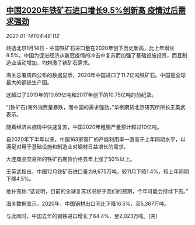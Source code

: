 <!--1610601795000-->
[中国2020年铁矿石进口增长9.5%创新高 疫情过后需求强劲](https://cn.reuters.com/article/china-iron-ore-import-0114-idCNKBS29J0GN)
------

<div><i>2021-01-14T04:48:11Z</i></div><p>路透北京1月14日 - 中国铁矿石进口量在2020年创下历史新高，比上年增长9.5%。中国为促进经济从新冠疫情的冲击中复苏而加强了基础设施投资，而且制造业活动增加，均刺激了铁矿石需求。</p><p>海关总署周四公布的数据显示，2020年中国进口了11.7亿吨铁矿石。中国是全球最大的钢铁生产国。</p><p>这超过了2019年的10.69亿吨和2017年创下的10.75亿吨的前纪录。</p><p>“(铁矿石)海外消费量暴跌，而中国的需求强劲，”华泰期货北京研究所所长王英武表示。</p><p>随着经济从疫情中快速复苏，中国2020年粗钢产量预计超过10亿吨。</p><p>自2020年下半年以来，中国163家钢厂的产能利用率一直高于上年同期水平，以满足对用于基础设施和制造业对钢材日益增长的需求。</p><p>大连商品交易所的铁矿石期货价格去年上涨了50%以上。</p><p>王英武指出，中国12月铁矿石进口量为9,675万吨，较11月下降1.4%，较上年同期下降4.5%。</p><p>他补充称:“这证明，目前的全球复苏状况好于我们的预期，今年可能会持续下去。”</p><p>海关数据显示，2020年，中国钢材出口同比下降16.5%，至5,367万吨。</p><p>与此同时，中国去年的钢铁进口增长了64.4%，至2,023万吨。(完)</p>
